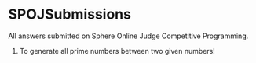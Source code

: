 # SPOJSubmissions
All answers submitted on Sphere Online Judge Competitive Programming.

1. To generate all prime numbers between two given numbers!
